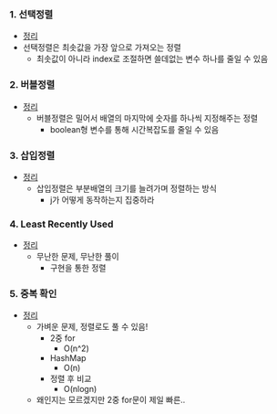 ### 1. 선택정렬
- [정리](https://github.com/ssu18/TIL/blob/main/Problem%20Solving/Inflearn/Sorting%26Searching/P1.md)
- 선택정렬은 최솟값을 가장 앞으로 가져오는 정렬
  - 최솟값이 아니라 index로 조절하면 쓸데없는 변수 하나를 줄일 수 있음

### 2. 버블정렬
- [정리](https://github.com/ssu18/TIL/blob/main/Problem%20Solving/Inflearn/Sorting%26Searching/P2.md)
  - 버블정렬은 밀어서 배열의 마지막에 숫자를 하나씩 지정해주는 정렬
    - boolean형 변수를 통해 시간복잡도를 줄일 수 있음

### 3. 삽입정렬
- [정리](https://github.com/ssu18/TIL/blob/main/Problem%20Solving/Inflearn/Sorting%26Searching/P3.md)
  - 삽입정렬은 부분배열의 크기를 늘려가며 정렬하는 방식
    - j가 어떻게 동작하는지 집중하라

### 4. Least Recently Used
- [정리](https://github.com/ssu18/TIL/blob/main/Problem%20Solving/Inflearn/Sorting%26Searching/P4.md)
  - 무난한 문제, 무난한 풀이
    - 구현을 통한 정렬

### 5. 중복 확인
- [정리](https://github.com/ssu18/TIL/blob/main/Problem%20Solving/Inflearn/Sorting%26Searching/P5.md)
  - 가벼운 문제, 정렬로도 풀 수 있음!
    - 2중 for
      - O(n^2)
    - HashMap
      - O(n)
    - 정렬 후 비교
      - O(nlogn)
  - 왜인지는 모르겠지만 2중 for문이 제일 빠른..